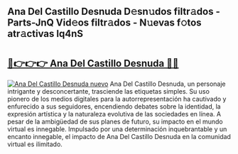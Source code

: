 ## Ana Del Castillo Desnuda D𝚎sn𝚞dos filtr𝚊dos - Parts-JnQ Vid𝚎os filtr𝚊dos - N𝚞evas f𝚘tos atr𝚊ctivas lq4nS

# <h2><a href="http://mbc55x.tromn.icu/?c=Ana+Del+Castillo+Desnuda">🔗👉👉👉 Ana Del Castillo Desnuda 🔗🔗</a></h2>

[![Ana Del Castillo Desnuda nuevo](https://i.imgur.com/pEAQMta.gif)](http://mbc55x.tromn.icu/?c=Ana+Del+Castillo+Desnuda)
Ana Del Castillo Desnuda, un personaje intrigante y desconcertante, trasciende las etiquetas simples. Su uso pionero de los medios digitales para la autorrepresentación ha cautivado y enfurecido a sus seguidores, encendiendo debates sobre la identidad, la expresión artística y la naturaleza evolutiva de las sociedades en línea. A pesar de la ambigüedad de sus planes de futuro, su impacto en el mundo virtual es innegable. Impulsado por una determinación inquebrantable y un encanto innegable, el impacto de Ana Del Castillo Desnuda en la comunidad virtual es ilimitado.
